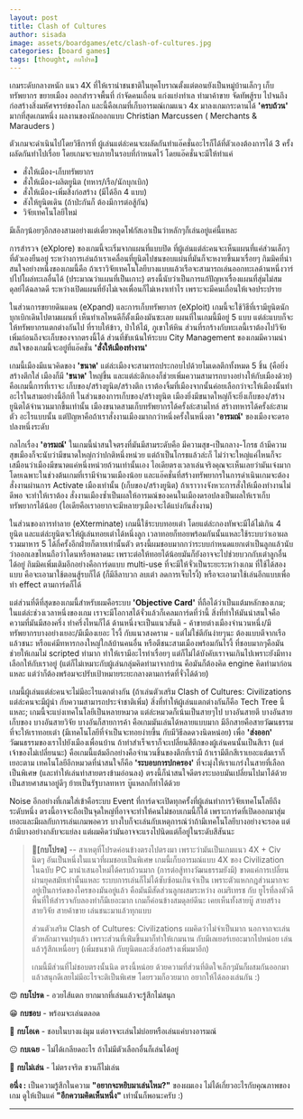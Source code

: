 ```yaml
---
layout: post
title: Clash of Cultures
author: sisada
image: assets/boardgames/etc/clash-of-cultures.jpg
categories: [board games]
tags: [thought, กบโปรด]
---
```

เกมระดับกลางหนัก แนว 4X ที่ให้เรานำชนชาติในยุคโบราณตั้งแต่ตอนยังเป็นหมู่บ้านเล็กๆ เก็บทรัพยากร ขยายเมือง ออกสำรวจพื้นที่ กำจัดคนเถื่อน แก่งแย่งทำเล ทำมาค้าขาย จัดทัพสู้รบ ไปจนถึงก่อสร้างสิ่งมหัศจรรย์ของโลก และนี้คือเกมที่เก็บอารมณ์เกมแนว 4x มาลงเกมกระดานได้ **'ครบถ้วน'** มากที่สุดเกมหนึ่ง ผลงานของนักออกแบบ Christian Marcussen ( Merchants & Marauders )

ตัวเกมจะดำเนินไปโดยวิธีการที่ ผู้เล่นแต่ล่ะคนจะผลัดกันทำแอ๊คชั่นอะไรก็ได้ที่ตัวเองต้องการได้ 3 ครั้ง ผลัดกันทำไปเรื่อย โดยเกมจะจบภายในรอบที่กำหนดไว้ โดยแอ๊คชั่นจะมีให้ทำแค่
* สั่งให้เมือง-เก็บทรัพยากร
* สั่งให้เมือง-ผลิตยูนิต (ทหาร/เรือ/นักบุกเบิก)
* สั่งให้เมือง-เพิ่มสิ่งก่อสร้าง (มีได้อีก 4 แบบ)
* สังให้ยูนิตเดิน (ถ้าป่ะกันก็ ต้องมีการต่อสู้กัน)
* วิจัยเทคโนโลยีใหม่


มีเล็กๆน้อยๆอีกสองสามอย่างแต่เดี๋ยวหลุดโฟกัสเอาเป็นว่าหลักๆก็เล่นอยู่แค่นี้แหละ

การสำรวจ (eXplore) ของเกมนี้จะเริ่มจากแผนที่แบบปิด ที่ผู้เล่นแต่ล่ะคนจะเห็นแผนที่แค่ส่วนเล็กๆที่ตัวเองยืนอยู่ ระหว่างการเล่นถ้าเราเคลื่อนที่ยูนิตไปชนขอบแผ่นที่มันก็จะหงายขึ้นมาเรื่อยๆ กิมมิคที่น่าสนใจอย่างหนึ่งของเกมนี้คือ ถ้าเราวิจัยเทคโนโลยีบางแบบแล้วเรือจะสามารถเล่นออกทะเลด้านหนึ่งวาร์ปไปโผล่ทะเลอื่นได้ (ประมาณว่าแผนที่เป็นเกาะ) ตรงนี้นับว่าเป็นการแก้ปัญหาเรื่องแผนที่สุ่มไม่สมดุลย์ได้ฉลาดดี ระหว่างเปิดแผนที่ยังไม่เจอเพื่อนก็ไม่เหงาเท่าไร เพราะจะมีคนเถื่อนให้เจอประปราย

ในส่วนการขยายดินแดน (eXpand) และการเก็บทรัพยากร (eXploit) เกมนี้จะใช้วิธีที่เรามียูนิตนักบุกเบิกเดินไปตามแผนที่ เห็นทำเลไหนดีก็ตั้งเมืองมันซะเลย แผนที่ในเกมนี้มีอยู่ 5 แบบ แต่ล่ะแบบก็จะให้ทรัพยากรแตกต่างกันไป ที่ราบให้ข้าว, ป่าให้ไม้, ภูเขาให้หิน ส่วนที่รกร้างกับทะเลนี้เราต้องไปวิจัยเพิ่มก่อนถึงจะเก็บของจากตรงนี้ได้ ส่วนที่ขับเน้นให้ระบบ City Management ของเกมมีความน่าสนใจของเกมนี้จะอยู่ที่แอ๊คชั่น **'สั่งให้เมืองทำงาน'**

เกมนี้เมืองมีแนวคิดของ **'ขนาด'** แต่ล่ะเมืองจะสามารถประกอบไปด้วยโมเดลตึกทั้งหมด 5 ชิ้น (คือยิ่งสร้างตึกใส่ เมืองก็มี **'ขนาด'** ใหญ่ขึ้น และแต่ล่ะตึกเองก็ช่วยเพิ่มความสามารถบางอย่างให้กับเมืองด้วย) คือเกมนี้การที่เราจะ เก็บของ/สร้างยูนิต/สร้างตึก เราต้องจิ้มที่เมืองจากนั้นค่อยเลือกว่าจะให้เมืองนั้นทำอะไรในสามอย่างนี้อีกที ในส่วนของการเก็บของ/สร้างยูนิต เมืองยิ่งมีขนาดใหญ่ก็จะยิ่งเก็บของ/สร้างยูนิตได้จำนวนมากขึ้นเท่านั้น เมืองขนาดสามเก็บทรัพยากรได้ครั้งล่ะสามไทล์ สร้างทหารได้ครั้งล่ะสามตัว อะไรแบบนั้น แต่ปัญหาคือถ้าเราสั่งงานเมืองมากกว่าหนึ่งครั้งในหนึ่งตา **'อารมณ์'** ของเมืองจะดรอปลงหนึ่งระดับ

กลไกเรื่อง **'อารมณ์'** ในเกมนี้น่าสนใจตรงที่มันมีสามระดับคือ มีความสุข-เป็นกลาง-โกรธ ถ้ามีความสุขเมืองก็จะนับว่ามีขนาดใหญ่กว่าปกติหนึ่งหน่วย แต่ถ้าเป็นโกรธแล้วล่ะก็ ไม่ว่าจะใหญ่แค่ไหนก็จะเสมือนว่าเมืองมีขนาดแค่หนึ่งหน่วยถ้วนเท่านั้นเอง ไอเดียตรงเวลาเล่นจริงคุณจะเห็นเลยว่ามันเจ๋งมาก โดยเฉพาะในช่วงต้นเกมที่เรามีจำนวนเมืองน้อย และแอ๊คชั่นที่สร้างทรัพยากรในการดำเนินเกมจะต้องสั่งงานผ่านการ Activate เมืองเท่านั้น (เก็บของ/สร้างยูนิต) ถ้าเราวางจังหวะการสั่งให้เมืองทำงานไม่ดีพอ จะทำให้เราต้อง สั่งงานเมืองซ้ำเป็นผลให้อารมณ์ของคนในเมืองดรอปลงเป็นผลให้เราเก็บทรัพยากรได้น้อย (ไอเดียคือเราอยากจะมีหลายๆเมืองจะได้แบ่งกันสั่งงาน)

ในส่วนของการทำลาย (eXterminate) เกมนี้ใช้ระบบทอยเต๋า โดยแต่ล่ะกองทัพจะมีได้ไม่เกิน 4 ยูนิต และแต่ล่ะยูนิตจะให้ผู้เล่นทอยเต๋าได้หนึ่งลูก เวลาทอยก็ทอยพร้อมกันนั้นแหละใช้ระบบว่าเอาผลรวมมาหาร 5 ได้กี่ครั้งอีกฝ่ายก็ตายเท่านั้นตัว ตรงนี้ผมชอบมากกว่าระบบกำหนดแยกเต๋าเป็นลูกแล้วนับว่าออกเลขไหนถือว่าโดนหรือพลาดนะ เพราะต่อให้ทอยได้น้อยมันก็ยังอาจจะไปช่วยบวกกับเต๋าลูกอื่นได้อยู่ กิมมิคเพิ่มเติมอีกอย่างคือการ์ดแบบ multi-use ที่จะมีให้จั่วเป็นระยะระหว่างเกม ที่ใช้ได้สองแบบ คือจะเอามาใช้ตอนสู้รบก็ได้ (ก็มีลีลาบวก ลบเต๋า ลดการเจ็บไรงี้) หรือจะเอามาใช้เล่นอีกแบบเพื่อทำ effect ตามการ์ดก็ได้

แต่ส่วนที่ดีที่สุดของเกมนี้สำหรับผมคือระบบ **'Objective Card'** ที่ถือได้ว่าเป็นแต้มหลักของเกม; ในแต่ล่ะช่วงเวลาหนึ่งของเกม เราจะมีโอกาสได้จั่วแล้วก็เคลมการ์ดที่ว่านี้ สิ่งที่ทำให้มันน่าสนใจคือความที่มันมีสองครึ่ง ทำครึ่งไหนก็ได้ ด้านหนึ่งจะเป็นแนวสันติ - ค้าขายต่างเมืองจำนวนหนึ่ง/มีทรัพยากรบางอย่างเยอะ/มีเมืองเยอะ ไรงี้ กับแนวสงคราม - แต่ไม่ใช่ตีกันง่ายๆนะ ต้องแบบตีจากเรือแล้วชนะ หรือแค่มีทหารกองใหญ่ใกล้บ้านคนอื่น หรือตีชนะสามเมืองพร้อมกันไรงี้ ที่ชอบมากๆคือมันช่วยให้เกมไม่ scripted ท่ามาก ทำให้เรามีอะไรทำเรื่อยๆ แต่ก็ไม่ได้บังคับเราจนเกินไปเพราะยังมีทางเลือกให้กับเราอยู่ (แต่ก็ไม่เหมาะกับผู้เล่นกลุ่มคิดท่ามาจากบ้าน คือมันก็ต้องคิด engine คิดท่ามาก่อนแหละ แต่ว่าก็ต้องพร้อมจะปรับเป้าหมายระยะกลางตามการ์ดที่จั่วได้ด้วย)

เกมนี้ผู้เล่นแต่ล่ะคนจะไม่มีอะไรแตกต่างกัน (ถ้าเล่นตัวเสริม Clash of Cultures: Civilizations แต่ล่ะคนจะมีผู้นำ กับความสามารถประจำชาติเพิ่ม) สิ่งที่ทำให้ผู้เล่นแตกต่างกันก็คือ Tech Tree นี้แหละ; เกมนี้จะแบ่งเทคโนโลยีเป็นหลายหมวด แต่ล่ะหมวดก็เน้นเป็นสายๆไป บางอันสายตี บางอันสายเก็บของ บางอันสายวิจัย บางอันก็สายการค้า คือเกมมันเล่นได้หลายแบบมาก มีอีกสายคือสายวัฒนธรรมที่จะให้เราทอยเต๋า (มีเทคโนโลยีที่จำเป็นจะทอยง่ายขึ้น กับมีวิธีลดดวงนิดหน่อย) เพื่อ **'ส่งออก'** วัฒนธรรมของเราไปยังเมืองเพื่อนบ้าน ถ้าทำสำเร็จเราก็จะเปลี่ยนสีตึกของผู้เล่นคนนั้นเป็นสีเรา (แต่เจ้าของไม่เปลี่ยนนะ) คือเกมนี้แต้มอีกอย่างคือจำนวนชิ้นของตึกที่เรามี ถ้าเรามีตึกสีเราเยอะแต้มเราก็เยอะตาม เทคโนโลยีอีกหมวดที่น่าสนใจก็คือ **'ระบอบการปกครอง'** ที่จะมุ่งให้เราแกร่งในสายที่เลือกเป็นพิเศษ (และทำให้เล่นท่าสายตรงข้ามอ่อนลง) ตรงนี้ก็น่าสนใจดีตรงระบอบมันเปลี่ยนไปมาได้ด้วย เป็นสายศาสนาอยู่ดีๆ ย้ายเป็นรัฐบาลทหาร บู๊แหลกก็ทำได้ด้วย

Noise อีกอย่างที่เกมใส่เข้าคือระบบ Event ที่การ์ดจะเปิดทุกครั้งที่ผู้เล่นทำการวิจัยเทคโนโลยีถึงระดับหนึ่ง ตรงนี้อาจจะถือเป็นจุดใหญ่ที่อาจจะทำให้คนไม่ชอบเกมนี้ก็ได้ เพราะการ์ดที่เปิดออกมาสุ่มเยอะและมีผลกับการเล่นเกมพอควร บางใบก็จะเล่นกับเหตุการณ์ว่าถ้ามีเทคโนโลยีบางอย่างจะรอด แต่ถ้ามีบางอย่างกลับจะแย่ลง แต่ผมคิดว่ามันอาจจะแรงไปนิดแต่ก็อยู่ในระดับสีสันนะ

> 🐸**[กบโปรด]** -- สาเหตุที่โปรดค่อนข้างตรงไปตรงมา เพราะว่ามันเป็นเกมแนว 4X + Civ นิดๆ อันเป็นหนึ่งในแนวที่ผมชอบเป็นพิเศษ เกมนี้เก็บอารมณ์แบบ 4X ของ Civilization ในฉบับ PC มานำเสนอใหม่ได้ครบถ้วนมาก (การต่อสู้ทางวัฒนธรรมยังมี) ขาดแค่การเปลี่ยนผ่านยุคสมัยเท่านั้นแหละ ระบบการเล่นก็ไม่ได้ซับซ้อนเกินจำเป็น เพราะตัวแหกกฎส่วนมากจะอยู่เป็นการ์ดของใครของมันอยู่แล้ว คือมันมีสัดส่วนลูกผสมระหว่าง อเมริเทรช กับ ยูโรที่ลงตัวดี พื้นที่ให้สำรวจกับลองท่าก็มีเยอะมาก เกมก็ค่อนข้างสมดุลย์ดีนะ เคยเห็นทั้งสายบู๊ สายสร้าง สายวิจัย สายค้าขาย เล่นชนะมาแล้วทุกแบบ
> 
> ส่วนตัวเสริม Clash of Cultures: Civilizations ผมคิดว่าไม่จำเป็นมาก นอกจากจะเล่นตัวหลักมาจนปรุแล้ว เพราะส่วนที่เพ่ิมขึ้นมาก็ทำให้เกมนาน กับมีเลเยอร์เยอะมากไปหน่อย เล่นแล้วรู้สึกเหนื่อยๆ (เพิ่มชนชาติ กับยูนิตและสิ่งก่อสร้างเพิ่มมาอีก)
> 
> เกมนี้มีส่วนที่ไม่ชอบตรงนั้นนิด ตรงนี้หน่อย ด้วยความที่ส่วนที่ติดใจเล็กๆมันก็ผสมกันออกมาแล้วสนุกดีเลยไม่มีอะไรจะติเป็นพิเศษ โดยรวมก็อวยมาก อยากให้ได้ลองเล่นกัน :)


😍 **กบโปรด** - อวยไส้แตก ยากมากที่เล่นแล้วจะรู้สึกไม่สนุก

😁 **กบชอบ** - พร้อมจะเล่นตลอด

🙂 **กบโอเค** - ชอบในบางแง่มุม แต่อาจจะเล่นไม่บ่อยหรือเล่นแค่บางอารมณ์

😐 **กบเฉย** - ไม่ได้เกลียดอะไร ถ้าไม่มีตัวเลือกอื่นก็เล่นได้อยู่

🖕 **กบไม่เล่น** - ไม่ตรงจริต ชวนก็ไม่เล่น

**อนึ่ง :** เป็นความรู้สึกในความ **"อยากจะหยิบมาเล่นไหม?"** ของผมเอง ไม่ได้เกี่ยวอะไรกับคุณภาพของเกม ดูให้เป็นแค่ **"อีกความคิดเห็นหนึ่ง"** เท่านั้นก็พอนะครับ :)



---

